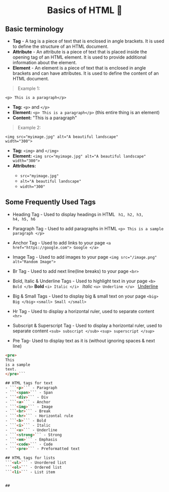 <h1 align="center"> Basics of HTML  🚀</h1>

## Basic terminology
- **Tag** - A tag is a piece of text that is enclosed in angle brackets. It is used to define the structure of an HTML document.
- **Attribute** - An attribute is a piece of text that is placed inside the opening tag of an HTML element. It is used to provide additional information about the element.
- **Element** - An element is a piece of text that is enclosed in angle brackets and can have attributes. It is used to define the content of an HTML document.



> Example 1:

<code>&lt;p&gt; This is a paragraph&lt;/p&gt;</code>

<ul>
    <li><strong>Tag:</strong> <code>&lt;p&gt;</code> and <code>&lt;/p&gt;</code></li>
    <li><strong>Element:</strong> <code>&lt;p&gt; This is a paragraph&lt;/p&gt;</code> (this entire thing is an element)</li>
    <li><strong>Content:</strong> "This is a paragraph"</li>
</ul>

> Example 2:  

<code>&lt;img src="myimage.jpg" alt="A beautiful landscape" width="300"&gt;</code>

<ul>
    <li><strong>Tag:</strong> <code>&lt;img&gt;</code> and <code>&lt;/img&gt;</code></li>
    <li><strong>Element:</strong> <code>&lt;img src="myimage.jpg" alt="A beautiful landscape" width="300"&gt;</code></li>
    <li><strong>Attributes:</strong></li>
        <ul>
            <li><code>src="myimage.jpg"</code></li>
            <li><code>alt="A beautiful landscape"</code></li>
            <li><code>width="300"</code></li>
        </ul>
</ul>

## Some Frequently Used Tags 
- Heading Tag - Used to display headings in HTML
<code> h1, h2, h3, h4, h5, h6 </code>

- Paragraph Tag - Used to add paragraphs in HTML
``` <p> This is a sample paragraph </p> ```

- Anchor Tag - Used to add links to your page
``` <a href="https://google.com"> Google </a>  ```

- Image Tag - Used to add images to your page
```<img src="/image.png" alt="Random Image">```

- Br Tag - Used to add next line(line breaks) to your page
```<br>```

- Bold, Italic & Underline Tags - Used to highlight text in your page
``` <b> Bold </b> ```  <b> Bold </b>
```<i> Italic </i> ``` <i> Italic </i>
```<u> Underline </u> ``` <u> Underline </u>

- Big & Small Tags - Used to display big & small text on your page
```<big> Big </big>``` 
```<small> Small </small>```

- Hr Tag - Used to display a horizontal ruler, used to separate content
``` <hr>```

- Subscript & Superscript Tag - Used to display a horizontal ruler, used to separate content
```<sub> subscript </sub>```
```<sup> superscript </sup>```

- Pre Tag- Used to display text as it is (without ignoring spaces & next line)

```html
<pre>
This
is a sample
text.
</pre>```

## HTML tags for text
- ```<p>``` - Paragraph
- ```<span>``` - Span
- ```<div>``` - Div
- ```<a>``` - Anchor
- ```<img>``` - Image
- ```<br>``` - Break
- ```<hr>``` - Horizontal rule
- ```<b>``` - Bold
- ```<i>``` - Italic
- ```<u>``` - Underline
- ```<strong>``` - Strong
- ```<em>``` - Emphasis
- ```<code>``` - Code
- ```<pre>``` - Preformatted text

## HTML tags for lists
```<ul>``` - Unordered list
```<ol>``` - Ordered list
```<li>``` - List item


##
